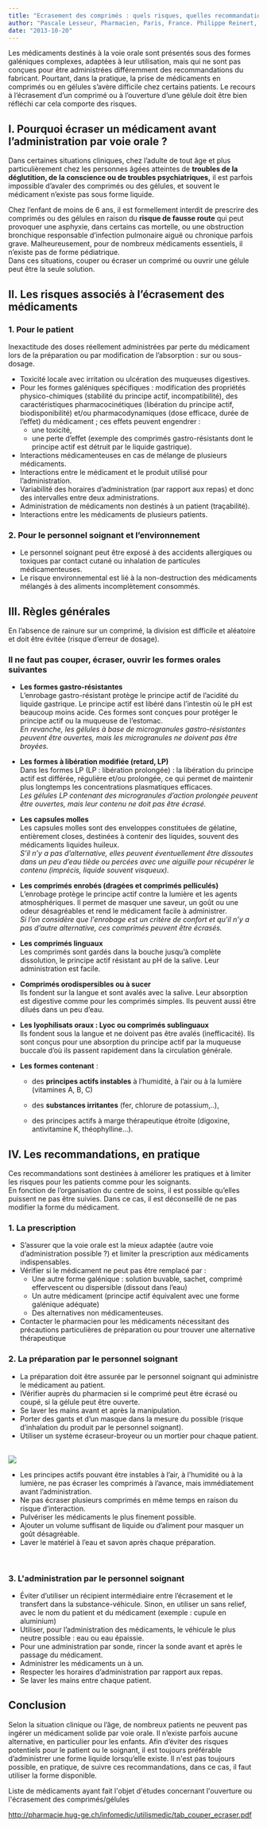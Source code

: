 ```yaml
---
title: "Ecrasement des comprimés : quels risques, quelles recommandations ?"
author: "Pascale Lesseur, Pharmacien, Paris, France. Philippe Reinert, Pédiatre, Créteil, France."
date: "2013-10-20"
---
```


<div class="teaser"><p>Les médicaments destinés à la voie orale sont présentés sous des formes galéniques complexes, adaptées à leur utilisation, mais qui ne sont pas conçues pour être administrées différemment des recommandations du fabricant. Pourtant, dans la pratique, la prise de médicaments en comprimés ou en gélules s’avère difficile chez certains patients. Le recours à l’écrasement d’un comprimé ou à l’ouverture d’une gélule doit être bien réfléchi car cela comporte des risques.</p></div>

## I. Pourquoi écraser un médicament avant l’administration par voie orale ?

Dans certaines situations cliniques, chez l’adulte de tout âge et plus particulièrement chez les personnes âgées atteintes de **troubles de la déglutition, de la conscience ou de troubles psychiatriques,** il est parfois impossible d’avaler des comprimés ou des gélules, et souvent le médicament n’existe pas sous forme liquide.

Chez l’enfant de moins de 6 ans, il est formellement interdit de prescrire des comprimés ou des gélules en raison du **risque de fausse route** qui peut provoquer une asphyxie, dans certains cas mortelle, ou une obstruction bronchique responsable d’infection pulmonaire aiguë ou chronique parfois grave. Malheureusement, pour de nombreux médicaments essentiels, il n’existe pas de forme pédiatrique.  
Dans ces situations, couper ou écraser un comprimé ou ouvrir une gélule peut être la seule solution.

## II. Les risques associés à l’écrasement des médicaments

### 1. Pour le patient

Inexactitude des doses réellement administrées par perte du médicament lors de la préparation ou par modification de l’absorption : sur ou sous-dosage.

- Toxicité locale avec irritation ou ulcération des muqueuses digestives.
- Pour les formes galéniques spécifiques : modification des propriétés physico-chimiques (stabilité du principe actif, incompatibilité), des caractéristiques pharmacocinétiques (libération du principe actif, biodisponibilité) et/ou pharmacodynamiques (dose efficace, durée de l’effet) du médicament ; ces effets peuvent engendrer :
  - une toxicité,
  - une perte d’effet (exemple des comprimés gastro-résistants dont le principe actif est détruit par le liquide gastrique).
- Interactions médicamenteuses en cas de mélange de plusieurs médicaments.
- Interactions entre le médicament et le produit utilisé pour l’administration.
- Variabilité des horaires d’administration (par rapport aux repas) et donc des intervalles entre deux administrations.
- Administration de médicaments non destinés à un patient (traçabilité).
- Interactions entre les médicaments de plusieurs patients.

### 2. Pour le personnel soignant et l’environnement

- Le personnel soignant peut être exposé à des accidents allergiques ou toxiques par contact cutané ou inhalation de particules médicamenteuses.
- Le risque environnemental est lié à la non-destruction des médicaments mélangés à des aliments incomplètement consommés.

## III. Règles générales

En l’absence de rainure sur un comprimé, la division est difficile et aléatoire et doit être évitée (risque d’erreur de dosage).

### Il ne faut pas couper, écraser, ouvrir les formes orales suivantes 

- **Les formes gastro-résistantes**  
  L’enrobage gastro-résistant protège le principe actif de l’acidité du liquide gastrique. Le principe actif est libéré dans l’intestin où le pH est beaucoup moins acide. Ces formes sont conçues pour protéger le principe actif ou la muqueuse de l’estomac.  
  *En revanche, les gélules à base de microgranules gastro-résistantes peuvent être ouvertes, mais les microgranules ne doivent pas être broyées.*

- **Les formes à libération modifiée (retard, LP)**  
  Dans les formes LP (LP : libération prolongée) : la libération du principe actif est différée, régulière et/ou prolongée, ce qui permet de maintenir plus longtemps les concentrations plasmatiques efficaces.  
  *Les gélules LP contenant des microgranules d’action prolongée peuvent être ouvertes, mais leur contenu ne doit pas être écrasé.*

- **Les capsules molles**  
  Les capsules molles sont des enveloppes constituées de gélatine, entièrement closes, destinées à contenir des liquides, souvent des médicaments liquides huileux.  
  *S’il n’y a pas d’alternative, elles peuvent éventuellement être dissoutes dans un peu d’eau tiède ou percées avec une aiguille pour récupérer le contenu (imprécis, liquide souvent visqueux).*

- **Les comprimés enrobés (dragées et comprimés pelliculés)**  
  L’enrobage protège le principe actif contre la lumière et les agents atmosphériques. Il permet de masquer une saveur, un goût ou une odeur désagréables et rend le médicament facile à administrer.  
  *Si l’on considère que l'enrobage est un critère de confort et qu’il n’y a pas d’autre alternative, ces comprimés peuvent être écrasés.*

- **Les comprimés linguaux**  
  Les comprimés sont gardés dans la bouche jusqu’à complète dissolution, le principe actif résistant au pH de la salive. Leur administration est facile.

- **Comprimés orodispersibles ou à sucer**  
  Ils fondent sur la langue et sont avalés avec la salive. Leur absorption est digestive comme pour les comprimés simples. Ils peuvent aussi être dilués dans un peu d’eau.

- **Les lyophilisats oraux : Lyoc ou comprimés sublinguaux**  
  Ils fondent sous la langue et ne doivent pas être avalés (inefficacité). Ils sont conçus pour une absorption du principe actif par la muqueuse buccale d’où ils passent rapidement dans la circulation générale.

- **Les formes contenant** :

  - des **principes actifs instables** à l’humidité, à l’air ou à la lumière (vitamines A, B, C)

  - des **substances irritantes** (fer, chlorure de potassium,..),

  - des principes actifs à marge thérapeutique étroite (digoxine, antivitamine K, théophylline…).

## IV. Les recommandations, en pratique

Ces recommandations sont destinées à améliorer les pratiques et à limiter les risques pour les patients comme pour les soignants.  
En fonction de l’organisation du centre de soins, il est possible qu’elles puissent ne pas être suivies. Dans ce cas, il est déconseillé de ne pas modifier la forme du médicament.

### 1. La prescription

- S’assurer que la voie orale est la mieux adaptée (autre voie d’administration possible ?) et limiter la prescription aux médicaments indispensables.
- Vérifier si le médicament ne peut pas être remplacé par :
  - Une autre forme galénique : solution buvable, sachet, comprimé effervescent ou dispersible (dissout dans l’eau) 
  - Un autre médicament (principe actif équivalent avec une forme galénique adéquate)
  - Des alternatives non médicamenteuses.
- Contacter le pharmacien pour les médicaments nécessitant des précautions particulières de préparation ou pour trouver une alternative thérapeutique

### 2. La préparation par le personnel soignant

- La préparation doit être assurée par le personnel soignant qui administre le médicament au patient.
- IVérifier auprès du pharmacien si le comprimé peut être écrasé ou coupé, si la gélule peut être ouverte.
- Se laver les mains avant et après la manipulation.
- Porter des gants et d’un masque dans la mesure du possible (risque d’inhalation du produit par le personnel soignant).
- Utiliser un système écraseur-broyeur ou un mortier pour chaque patient.

​  
![](02-0.jpg)

- Les principes actifs pouvant être instables à l’air, à l’humidité ou à la lumière, ne pas écraser les comprimés à l’avance, mais immédiatement avant l’administration.
- Ne pas écraser plusieurs comprimés en même temps en raison du risque d’interaction.
- Pulvériser les médicaments le plus finement possible.
- Ajouter un volume suffisant de liquide ou d’aliment pour masquer un goût désagréable.
- Laver le matériel à l’eau et savon après chaque préparation.

​

### 3. L'administration par le personnel soignant

- Éviter d’utiliser un récipient intermédiaire entre l’écrasement et le transfert dans la substance-véhicule. Sinon, en utiliser un sans relief, avec le nom du patient et du médicament (exemple : cupule en aluminium)
- Utiliser, pour l’administration des médicaments, le véhicule le plus neutre possible : eau ou eau épaissie.
- Pour une administration par sonde, rincer la sonde avant et après le passage du médicament.
- Administrer les médicaments un à un.
- Respecter les horaires d’administration par rapport aux repas.
- Se laver les mains entre chaque patient.

## Conclusion

Selon la situation clinique ou l’âge, de nombreux patients ne peuvent pas ingérer un médicament solide par voie orale. Il n’existe parfois aucune alternative, en particulier pour les enfants. Afin d’éviter des risques potentiels pour le patient ou le soignant, il est toujours préférable d’administrer une forme liquide lorsqu’elle existe. Il n'est pas toujours possible, en pratique, de suivre ces recommandations, dans ce cas, il faut utiliser la forme disponible.

Liste de médicaments ayant fait l'objet d'études concernant l'ouverture ou l'écrasement des comprimés/gélules

<http://pharmacie.hug-ge.ch/infomedic/utilismedic/tab_couper_ecraser.pdf>
